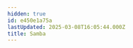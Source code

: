 ```yaml
---
hidden: true
id: e450e1a75a
lastUpdated: 2025-03-08T16:05:44.000Z
title: Samba
---
```


<!--stackedit_data:
eyJoaXN0b3J5IjpbMTM3NjA2Mzk2NF19
-->
